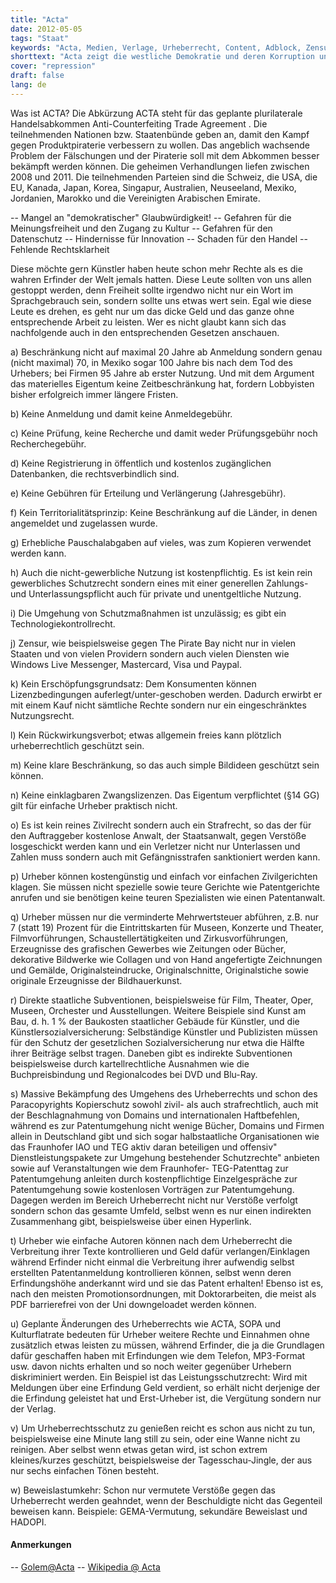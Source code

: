 ```yaml
---
title: "Acta"
date: 2012-05-05
tags: "Staat"
keywords: "Acta, Medien, Verlage, Urheberrecht, Content, Adblock, Zensur, Kontrolle, Wirtschaft"
shorttext: "Acta zeigt die westliche Demokratie und deren Korruption und Verbundenheit zur Wirtschaft und auf der anderen Seite haben wir das getretene Volk..."
cover: "repression"
draft: false
lang: de
---
```


Was ist ACTA? Die Abkürzung ACTA steht für das geplante plurilaterale Handelsabkommen Anti-Counterfeiting Trade Agreement . Die teilnehmenden Nationen bzw. Staatenbünde geben an, damit den Kampf gegen Produktpiraterie verbessern zu wollen. Das angeblich wachsende Problem der Fälschungen und der Piraterie soll mit dem Abkommen besser bekämpft werden können. Die geheimen Verhandlungen liefen zwischen 2008 und 2011. Die teilnehmenden Parteien sind die Schweiz, die USA, die EU, Kanada, Japan, Korea, Singapur, Australien, Neuseeland, Mexiko, Jordanien, Marokko und die Vereinigten Arabischen Emirate.

-- Mangel an "demokratischer" Glaubwürdigkeit!
-- Gefahren für die Meinungsfreiheit und den Zugang zu Kultur
-- Gefahren für den Datenschutz
-- Hindernisse für Innovation
-- Schaden für den Handel
-- Fehlende Rechtsklarheit

Diese möchte gern Künstler haben heute schon mehr Rechte als es die wahren Erfinder der Welt jemals hatten. Diese Leute sollten von uns allen gestoppt werden, denn Freiheit sollte irgendwo nicht nur ein Wort im Sprachgebrauch sein, sondern sollte uns etwas wert sein. Egal wie diese Leute es drehen, es geht nur um das dicke Geld und das ganze ohne entsprechende Arbeit zu leisten. Wer es nicht glaubt kann sich das nachfolgende auch in den entsprechenden Gesetzen anschauen.

a) Beschränkung nicht auf maximal 20 Jahre ab Anmeldung sondern genau (nicht maximal) 70, in Mexiko sogar 100 Jahre bis nach dem Tod des Urhebers; bei Firmen 95 Jahre ab erster Nutzung. Und mit dem Argument das materielles Eigentum keine Zeitbeschränkung hat, fordern Lobbyisten bisher erfolgreich immer längere Fristen.

b) Keine Anmeldung und damit keine Anmeldegebühr.

c) Keine Prüfung, keine Recherche und damit weder Prüfungsgebühr noch Recherchegebühr.

d) Keine Registrierung in öffentlich und kostenlos zugänglichen Datenbanken, die rechtsverbindlich sind.

e) Keine Gebühren für Erteilung und Verlängerung (Jahresgebühr).

f) Kein Territorialitätsprinzip: Keine Beschränkung auf die Länder, in denen angemeldet und zugelassen wurde.

g) Erhebliche Pauschalabgaben auf vieles, was zum Kopieren verwendet werden kann.

h) Auch die nicht-gewerbliche Nutzung ist kostenpflichtig. Es ist kein rein gewerbliches Schutzrecht sondern eines mit einer generellen Zahlungs- und Unterlassungspflicht auch für private und unentgeltliche Nutzung.

i) Die Umgehung von Schutzmaßnahmen ist unzulässig; es gibt ein Technologiekontrollrecht.

j) Zensur, wie beispielsweise gegen The Pirate Bay nicht nur in vielen Staaten und von vielen Providern sondern auch vielen Diensten wie Windows Live Messenger, Mastercard, Visa und Paypal.

k) Kein Erschöpfungsgrundsatz: Dem Konsumenten können Lizenzbedingungen auferlegt/unter-geschoben werden. Dadurch erwirbt er mit einem Kauf nicht sämtliche Rechte sondern nur ein eingeschränktes Nutzungsrecht.

l) Kein Rückwirkungsverbot; etwas allgemein freies kann plötzlich urheberrechtlich geschützt sein.

m) Keine klare Beschränkung, so das auch simple Bildideen geschützt sein können.

n) Keine einklagbaren Zwangslizenzen. Das Eigentum verpflichtet (§14 GG) gilt für einfache Urheber praktisch nicht.

o) Es ist kein reines Zivilrecht sondern auch ein Strafrecht, so das der für den Auftraggeber kostenlose Anwalt, der Staatsanwalt, gegen Verstöße losgeschickt werden kann und ein Verletzer nicht nur Unterlassen und Zahlen muss sondern auch mit Gefängnisstrafen sanktioniert werden kann.

p) Urheber können kostengünstig und einfach vor einfachen Zivilgerichten klagen. Sie müssen nicht spezielle sowie teure Gerichte wie Patentgerichte anrufen und sie benötigen keine teuren Spezialisten wie einen Patentanwalt.

q) Urheber müssen nur die verminderte Mehrwertsteuer abführen, z.B. nur 7 (statt 19) Prozent für die Eintrittskarten für Museen, Konzerte und Theater, Filmvorführungen, Schaustellertätigkeiten und Zirkusvorführungen, Erzeugnisse des grafischen Gewerbes wie Zeitungen oder Bücher, dekorative Bildwerke wie Collagen und von Hand angefertigte Zeichnungen und Gemälde, Originalsteindrucke, Originalschnitte, Originalstiche sowie originale Erzeugnisse der Bildhauerkunst.

r) Direkte staatliche Subventionen, beispielsweise für Film, Theater, Oper, Museen, Orchester und Ausstellungen. Weitere Beispiele sind Kunst am Bau, d. h. 1 % der Baukosten staatlicher Gebäude für Künstler, und die Künstlersozialversicherung: Selbständige Künstler und Publizisten müssen für den Schutz der gesetzlichen Sozialversicherung nur etwa die Hälfte ihrer Beiträge selbst tragen. Daneben gibt es indirekte Subventionen beispielsweise durch kartellrechtliche Ausnahmen wie die Buchpreisbindung und Regionalcodes bei DVD und Blu-Ray.

s) Massive Bekämpfung des Umgehens des Urheberrechts und schon des Paracopyrights Kopierschutz sowohl zivil- als auch strafrechtlich, auch mit der Beschlagnahmung von Domains und internationalen Haftbefehlen, während es zur Patentumgehung nicht wenige Bücher, Domains und Firmen allein in Deutschland gibt und sich sogar halbstaatliche Organisationen wie das Fraunhofer IAO und TEG aktiv daran beteiligen und offensiv" Dienstleistungspakete zur Umgehung bestehender Schutzrechte" anbieten sowie auf Veranstaltungen wie dem Fraunhofer- TEG-Patenttag zur Patentumgehung anleiten durch kostenpflichtige Einzelgespräche zur Patentumgehung sowie kostenlosen Vorträgen zur Patentumgehung. Dagegen werden im Bereich Urheberrecht nicht nur Verstöße verfolgt sondern schon das gesamte Umfeld, selbst wenn es nur einen indirekten Zusammenhang gibt, beispielsweise über einen Hyperlink.

t) Urheber wie einfache Autoren können nach dem Urheberrecht die Verbreitung ihrer Texte kontrollieren und Geld dafür verlangen/Einklagen während Erfinder nicht einmal die Verbreitung ihrer aufwendig selbst erstellten Patentanmeldung kontrollieren können, selbst wenn deren Erfindungshöhe anderkannt wird und sie das Patent erhalten! Ebenso ist es, nach den meisten Promotionsordnungen, mit Doktorarbeiten, die meist als PDF barrierefrei von der Uni downgeloadet werden können.

u) Geplante Änderungen des Urheberrechts wie ACTA, SOPA und Kulturflatrate bedeuten für Urheber weitere Rechte und Einnahmen ohne zusätzlich etwas leisten zu müssen, während Erfinder, die ja die Grundlagen dafür geschaffen haben mit Erfindungen wie dem Telefon, MP3-Format usw. davon nichts erhalten und so noch weiter gegenüber Urhebern diskriminiert werden. Ein Beispiel ist das Leistungsschutzrecht: Wird mit Meldungen über eine Erfindung Geld verdient, so erhält nicht derjenige der die Erfindung geleistet hat und Erst-Urheber ist, die Vergütung sondern nur der Verlag.

v) Um Urheberrechtsschutz zu genießen reicht es schon aus nicht zu tun, beispielsweise eine Minute lang still zu sein, oder eine Wanne nicht zu reinigen. Aber selbst wenn etwas getan wird, ist schon extrem kleines/kurzes geschützt, beispielsweise der Tagesschau-Jingle, der aus nur sechs einfachen Tönen besteht.

w) Beweislastumkehr: Schon nur vermutete Verstöße gegen das Urheberrecht werden geahndet, wenn der Beschuldigte nicht das Gegenteil beweisen kann. Beispiele: GEMA-Vermutung, sekundäre Beweislast und HADOPI.

#### Anmerkungen
-- [Golem@Acta](http://www.golem.de/specials/acta/ "Golem Spezial Acta")
-- [Wikipedia @ Acta](http://de.wikipedia.org/wiki/Anti-Counterfeiting_Trade_Agreement "Wikipedia Artikel über Acta")
